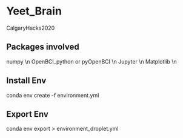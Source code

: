 # Yeet_Brain
CalgaryHacks2020

## Packages involved
numpy \n
OpenBCI_python or pyOpenBCI \n
Jupyter \n
Matplotlib \n

## Install Env
conda env create -f environment.yml

## Export Env
conda env export > environment_droplet.yml
